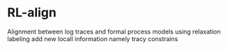 # RL-align
Alignment between log traces and formal process models using relaxation labeling 
add new locall information namely tracy constrains 
